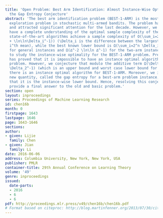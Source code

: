 ```yaml
---
title: 'Open Problem: Best Arm Identification: Almost Instance-Wise Optimality and
  the Gap Entropy Conjecture'
abstract: 'The best arm identification problem (BEST-1-ARM) is the most basic pure
  exploration problem in stochastic multi-armed bandits. The problem has a long history
  and attracted significant attention for the last decade. However, we do not yet
  have a complete understanding of the optimal sample complexity of the problem: The
  state-of-the-art algorithms achieve a sample complexity of O(\sum_i=2^n \Delta_i^-2(\lnδ^-1
  + \ln\ln\Delta_i^-1)) (\Delta_i is the difference between the largest mean and the
  i^th mean), while the best known lower bound is Ω(\sum_i=2^n \Delta_i^-2\lnδ^-1)
  for general instances and Ω(∆^-2 \ln\ln ∆^-1) for the two-arm instances. We propose
  to study the instance-wise optimality for the BEST-1-ARM problem. Previous work
  has proved that it is impossible to have an instance optimal algorithm for the 2-arm
  problem. However, we conjecture that modulo the additive term Ω(\Delta_2^-2 \ln\ln
  \Delta_2^-1) (which is an upper bound and worst case lower bound for the 2-arm problem),
  there is an instance optimal algorithm for BEST-1-ARM. Moreover, we introduce a
  new quantity, called the gap entropy for a best-arm problem instance, and conjecture
  that it is the instance-wise lower bound. Hence, resolving this conjecture would
  provide a final answer to the old and basic problem.'
section: open
layout: inproceedings
series: Proceedings of Machine Learning Research
id: chen16b
month: 0
firstpage: 1643
lastpage: 1646
page: 1643-1646
sections: 
author:
- given: Lijie
  family: Chen
- given: Jian
  family: Li
date: 2016-06-06
address: Columbia University, New York, New York, USA
publisher: PMLR
container-title: 29th Annual Conference on Learning Theory
volume: '49'
genre: inproceedings
issued:
  date-parts:
  - 2016
  - 6
  - 6
pdf: http://proceedings.mlr.press/v49/chen16b/chen16b.pdf
# Format based on citeproc: http://blog.martinfenner.org/2013/07/30/citeproc-yaml-for-bibliographies/
---
```

